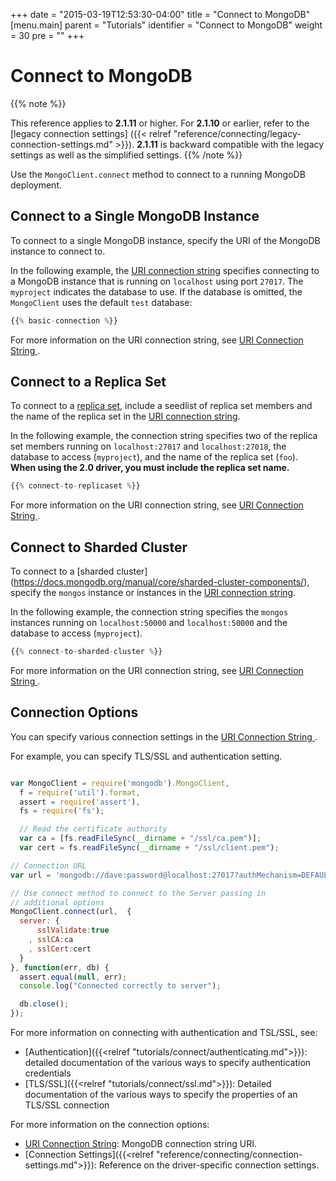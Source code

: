 +++
date = "2015-03-19T12:53:30-04:00"
title = "Connect to MongoDB"
[menu.main]
  parent = "Tutorials"
  identifier = "Connect to MongoDB"
  weight = 30
  pre = "<i class='fa'></i>"
+++

# Connect to MongoDB

{{% note %}}

This reference applies to **2.1.11** or higher. For **2.1.10** or
earlier, refer to the [legacy connection settings] ({{< relref
"reference/connecting/legacy-connection-settings.md" >}}). **2.1.11**
is backward compatible with the legacy settings as well as the
simplified settings. {{% /note %}}

Use the `MongoClient.connect` method to connect to a running MongoDB deployment.

## Connect to a Single MongoDB Instance

To connect to a single MongoDB instance, specify the URI of the MongoDB
instance to connect to.

In the following example, the
[URI connection string](https://docs.mongodb.org/manual/reference/connection-string/)
specifies connecting to a MongoDB instance that is running on
`localhost` using port `27017`. The `myproject` indicates the database
to use. If the database is omitted, the `MongoClient` uses the default `test` database:

```js
{{% basic-connection %}}
```

For more information on the URI connection string, see
[URI Connection String ](https://docs.mongodb.org/manual/reference/connection-string/).

## Connect to a Replica Set

To connect to a [replica set](https://docs.mongodb.org/manual/core/replication-introduction/),
include a seedlist of replica set members and the name of the replica set in the
[URI connection string](https://docs.mongodb.org/manual/reference/connection-string/).

In the following example, the connection string specifies two of the replica set members running on `localhost:27017` and `localhost:27018`, the database to access (`myproject`), and the name of the replica set (`foo`). **When using the 2.0 driver, you must include the replica set name.**

```js
{{% connect-to-replicaset %}}
```

For more information on the URI connection string, see
[URI Connection String ](https://docs.mongodb.org/manual/reference/connection-string/).

## Connect to Sharded Cluster

To connect to a [sharded cluster] (https://docs.mongodb.org/manual/core/sharded-cluster-components/), specify the `mongos` instance or instances in the [URI connection string](https://docs.mongodb.org/manual/reference/connection-string/).

In the following example, the connection string specifies the `mongos` instances running on `localhost:50000` and `localhost:50000` and the database to access (`myproject`).

```js
{{% connect-to-sharded-cluster %}}
```

For more information on the URI connection string, see
[URI Connection String ](https://docs.mongodb.org/manual/reference/connection-string/).

## Connection Options

You can specify various connection settings in the [URI Connection
String ](https://docs.mongodb.org/manual/reference/connection-string/).

For example, you can specify TLS/SSL and authentication setting.

```js

var MongoClient = require('mongodb').MongoClient,
  f = require('util').format,
  assert = require('assert'),
  fs = require('fs');

  // Read the certificate authority
  var ca = [fs.readFileSync(__dirname + "/ssl/ca.pem")];
  var cert = fs.readFileSync(__dirname + "/ssl/client.pem");

// Connection URL
var url = 'mongodb://dave:password@localhost:27017?authMechanism=DEFAULT&authSource=db&ssl=true"';

// Use connect method to connect to the Server passing in
// additional options
MongoClient.connect(url,  {
  server: {
      sslValidate:true
    , sslCA:ca
    , sslCert:cert
  }
}, function(err, db) {
  assert.equal(null, err);
  console.log("Connected correctly to server");

  db.close();
});

```

For more information on connecting with authentication and TSL/SSL, see:

- [Authentication]({{<relref "tutorials/connect/authenticating.md">}}): detailed documentation of the various ways to specify authentication credentials
- [TLS/SSL]({{<relref "tutorials/connect/ssl.md">}}): Detailed documentation of the various ways to specify the properties of an TLS/SSL connection

For more information on the connection options:

- [URI Connection String](https://docs.mongodb.org/manual/reference/connection-string/): MongoDB connection string URI.
- [Connection Settings]({{<relref "reference/connecting/connection-settings.md">}}): Reference on the driver-specific connection settings.
